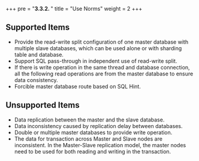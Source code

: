 +++
pre = "<b>3.3.2. </b>"
title = "Use Norms"
weight = 2
+++

## Supported Items

* Provide the read-write split configuration of one master database with multiple slave databases, which can be used alone or with sharding table and database.
* Support SQL pass-through in independent use of read-write split.
* If there is write operation in the same thread and database connection, all the following read operations are from the master database to ensure data consistency.
* Forcible master database route based on SQL Hint.

## Unsupported Items

* Data replication between the master and the slave database.
* Data inconsistency caused by replication delay between databases.
* Double or multiple master databases to provide write operation.
* The data for transaction across Master and Slave nodes are inconsistent. In the Master-Slave replication model, the master nodes need to be used for both reading and writing in the transaction.
